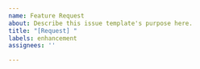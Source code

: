 ```yaml
---
name: Feature Request
about: Describe this issue template's purpose here.
title: "[Request] "
labels: enhancement
assignees: ''

---
```



